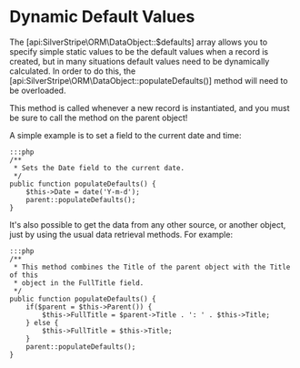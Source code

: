 # Dynamic Default Values

The [api:SilverStripe\ORM\DataObject::$defaults] array allows you to specify simple static values to be the default values when a
record is created, but in many situations default values need to be dynamically calculated. In order to do this, the
[api:SilverStripe\ORM\DataObject::populateDefaults()] method will need to be overloaded.

This method is called whenever a new record is instantiated, and you must be sure to call the method on the parent
object!

A simple example is to set a field to the current date and time:

	:::php
	/**
	 * Sets the Date field to the current date.
	 */
	public function populateDefaults() {
		$this->Date = date('Y-m-d');
		parent::populateDefaults();
	}

It's also possible to get the data from any other source, or another object, just by using the usual data retrieval
methods. For example:

	:::php
	/**
	 * This method combines the Title of the parent object with the Title of this
	 * object in the FullTitle field.
	 */
	public function populateDefaults() {
		if($parent = $this->Parent()) {
			$this->FullTitle = $parent->Title . ': ' . $this->Title;
		} else {
			$this->FullTitle = $this->Title;
		}
		parent::populateDefaults();
	}
